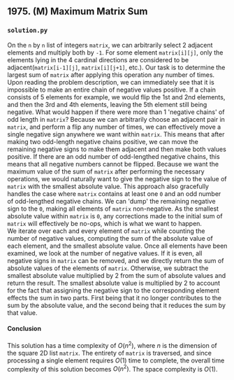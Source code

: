 ## 1975. (M) Maximum Matrix Sum

### `solution.py`
On the `n` by `n` list of integers `matrix`, we can arbitrarily select 2 adjacent elements and multiply both by `-1`. For some element `matrix[i][j]`, only the elements lying in the 4 cardinal directions are considered to be adjacent(`matrix[i-1][j]`, `matrix[i][j+1]`, etc.). Our task is to determine the largest sum of `matrix` after applying this operation any number of times. Upon reading the problem description, we can immediately see that it is impossible to make an entire chain of negative values positive. If a chain consists of 5 elements for example, we would flip the 1st and 2nd elements, and then the 3rd and 4th elements, leaving the 5th element still being negative. What would happen if there were more than 1 'negative chains' of odd length in `matrix`? Because we can arbitrarily choose an adjacent pair in `matrix`, and perform a flip any number of times, we can effectively move a single negative sign anywhere we want within `matrix`. This means that after making two odd-length negative chains positive, we can move the remaining negative signs to make them adjacent and then make both values positive. If there are an odd number of odd-lengthed negative chains, this means that all negative numbers cannot be flipped. Because we want the maximum value of the sum of `matrix` after performing the necessary operations, we would naturally want to give the negative sign to the value of `matrix` with the smallest absolute value. This approach also gracefully handles the case where `matrix` contains at least one `0` and an odd number of odd-lengthed negative chains. We can 'dump' the remaining negative sign to the `0`, making all elements of `matrix` non-negative. As the smallest absolute value within `matrix` is `0`, any corrections made to the initial sum of `matrix` will effectively be no-ops, which is what we want to happen.  
We iterate over each and every element of `matrix` while counting the number of negative values, computing the sum of the absolute value of each element, and the smallest absolute value. Once all elements have been examined, we look at the number of negative values. If it is even, all negative signs in `matrix` can be removed, and we directly return the sum of absolute values of the elements of `matrix`. Otherwise, we subtract the smallest absolute value multiplied by 2 from the sum of absolute values and return the result. The smallest absolute value is multiplied by 2 to account for the fact that assigning the negative sign to the corresponding element effects the sum in two parts. First being that it no longer contributes to the sum by the absolute value, and the second being that it reduces the sum by that value.  

#### Conclusion
This solution has a time complexity of $O(n^2)$, where $n$ is the dimension of the square 2D list `matrix`. The entirety of `matrix` is traversed, and since processing a single element requires $O(1)$ time to complete, the overall time complexity of this solution becomes $O(n^2)$. The space complexity is $O(1)$.  
  

